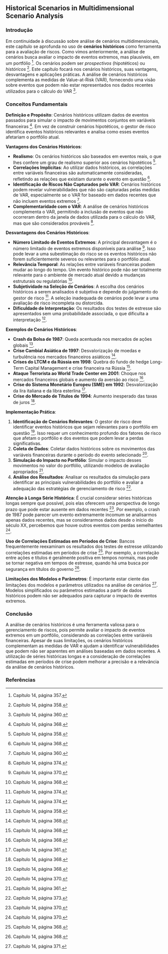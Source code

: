 ## Historical Scenarios in Multidimensional Scenario Analysis

### Introdução
Em continuidade à discussão sobre análise de cenários multidimensionais, este capítulo se aprofunda no uso de **cenários históricos** como ferramenta para a avaliação de riscos. Como vimos anteriormente, a análise de cenários busca avaliar o impacto de eventos extremos, mas plausíveis, em um portfólio [^357]. Os cenários podem ser *prospectivos* (hipotéticos) ou *históricos* [^358]. Este capítulo focará nos cenários históricos, suas vantagens, desvantagens e aplicações práticas. A análise de cenários históricos complementa as medidas de Value-at-Risk (VAR), fornecendo uma visão sobre eventos que podem não estar representados nos dados recentes utilizados para o cálculo do VAR [^360].

### Conceitos Fundamentais

**Definição e Propósito**: Cenários históricos utilizam dados de eventos passados para simular o impacto de movimentos conjuntos em variáveis financeiras [^368]. Em vez de construir cenários hipotéticos, o gestor de risco identifica eventos históricos relevantes e analisa como esses eventos afetariam o portfólio atual.

**Vantagens dos Cenários Históricos**:
*   **Realismo**: Os cenários históricos são baseados em eventos reais, o que lhes confere um grau de realismo superior aos cenários hipotéticos [^358].
*   **Correlações Implícitas**: Ao utilizar dados históricos, as correlações entre variáveis financeiras são automaticamente consideradas, refletindo as relações que existiam durante o evento em questão [^368].
*   **Identificação de Riscos Não Capturados pelo VAR**: Cenários históricos podem revelar vulnerabilidades que não são capturadas pelas medidas de VAR, especialmente se o VAR for baseado em dados recentes que não incluem eventos extremos [^360].
*   **Complementaridade com o VAR**: A análise de cenários históricos complementa o VAR, permitindo a inclusão de eventos que não ocorreram dentro da janela de dados utilizada para o cálculo do VAR, mas que são considerados prováveis [^374].

**Desvantagens dos Cenários Históricos**:
*   **Número Limitado de Eventos Extremos**: A principal desvantagem é o número limitado de eventos extremos disponíveis para análise [^370]. Isso pode levar a uma subestimação do risco se os eventos históricos não forem suficientemente severos ou relevantes para o portfólio atual.
*   **Relevância Temporal**: As relações entre variáveis financeiras podem mudar ao longo do tempo. Um evento histórico pode não ser totalmente relevante para o ambiente de mercado atual devido a mudanças estruturais ou regulatórias [^368].
*   **Subjetividade na Seleção de Cenários**: A escolha dos cenários históricos a serem analisados é subjetiva e depende do julgamento do gestor de risco [^374]. A seleção inadequada de cenários pode levar a uma avaliação de risco incompleta ou distorcida.
*   **Dificuldade de Interpretação**: Os resultados dos testes de estresse são apresentados sem uma probabilidade associada, o que dificulta a interpretação [^374].

**Exemplos de Cenários Históricos**:
*   **Crash da Bolsa de 1987**: Queda acentuada nos mercados de ações globais [^358].
*   **Crise Cambial Asiática de 1997**: Desvalorização de moedas e turbulência nos mercados financeiros asiáticos [^368].
*   **Crises do LTCM e da Rússia em 1998**: Quebra do fundo de hedge Long-Term Capital Management e crise financeira na Rússia [^368].
*   **Ataque Terrorista ao World Trade Center em 2001**: Choque nos mercados financeiros globais e aumento da aversão ao risco [^368].
*   **Crise do Sistema Monetário Europeu (SME) em 1992**: Desvalorização da lira italiana e da libra esterlina [^361].
*   **Crise do Mercado de Títulos de 1994**: Aumento inesperado das taxas de juros [^368].

**Implementação Prática**:
1.  **Identificação de Cenários Relevantes**: O gestor de risco deve identificar eventos históricos que sejam relevantes para o portfólio em questão [^368]. Isso requer um conhecimento profundo dos fatores de risco que afetam o portfólio e dos eventos que podem levar a perdas significativas.
2.  **Coleta de Dados**: Coletar dados históricos sobre os movimentos das variáveis financeiras durante o período do evento selecionado [^370].
3.  **Simulação do Impacto no Portfólio**: Simular o impacto desses movimentos no valor do portfólio, utilizando modelos de avaliação apropriados [^361].
4.  **Análise dos Resultados**: Analisar os resultados da simulação para identificar as principais vulnerabilidades do portfólio e avaliar a adequação das estratégias de gerenciamento de risco [^373].

**Atenção à Longa Série Histórica**:
É crucial considerar séries históricas longas sempre que possível, pois elas oferecem uma perspectiva de longo prazo que pode estar ausente em dados recentes [^370]. Por exemplo, o crash de 1987 pode parecer um evento extremamente incomum se analisarmos apenas dados recentes, mas se considerarmos dados desde o início do século XX, percebemos que houve outros eventos com perdas semelhantes [^370].

**Uso de Correlações Estimadas em Períodos de Crise**:
Bancos frequentemente reexaminam os resultados dos testes de estresse utilizando correlações estimadas em períodos de crise [^368]. Por exemplo, a correlação entre ações e títulos é geralmente positiva em tempos normais, mas pode se tornar negativa em tempos de estresse, quando há uma busca por segurança em títulos do governo [^368].

**Limitações dos Modelos e Parâmetros**:
É importante estar ciente das limitações dos modelos e parâmetros utilizados na análise de cenários [^371]. Modelos simplificados ou parâmetros estimados a partir de dados históricos podem não ser adequados para capturar o impacto de eventos extremos.

### Conclusão
A análise de cenários históricos é uma ferramenta valiosa para o gerenciamento de riscos, pois permite avaliar o impacto de eventos extremos em um portfólio, considerando as correlações entre variáveis financeiras. Apesar de suas limitações, os cenários históricos complementam as medidas de VAR e ajudam a identificar vulnerabilidades que podem não ser aparentes em análises baseadas em dados recentes. A utilização de séries históricas longas e a consideração de correlações estimadas em períodos de crise podem melhorar a precisão e a relevância da análise de cenários históricos.

### Referências
[^357]: Capítulo 14, página 357.
[^358]: Capítulo 14, página 358.
[^360]: Capítulo 14, página 360.
[^361]: Capítulo 14, página 361.
[^368]: Capítulo 14, página 368.
[^370]: Capítulo 14, página 370.
[^371]: Capítulo 14, página 371.
[^373]: Capítulo 14, página 373.
[^374]: Capítulo 14, página 374.
<!-- END -->